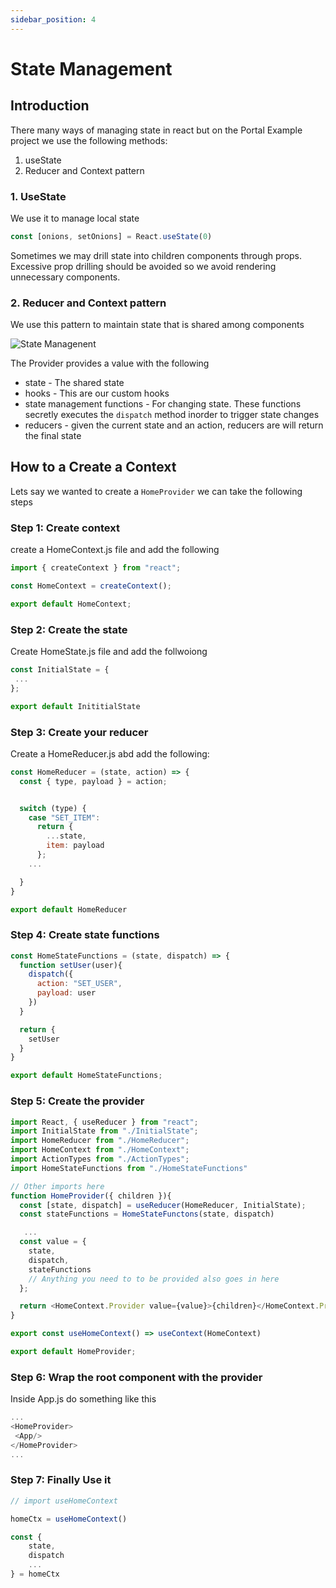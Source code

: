 ```yaml
---
sidebar_position: 4
---
```


# State Management

## Introduction
There many ways of managing state in react but on the Portal Example project we use the following methods:

1. useState 
2. Reducer and Context pattern

### 1. UseState
We use it to manage local state

```js
const [onions, setOnions] = React.useState(0)
```

Sometimes we may drill state into children components through props. Excessive prop drilling should be avoided so we avoid rendering unnecessary components. 

### 2. Reducer and Context pattern
We use this pattern to maintain state that is shared among components


![State Managenent](/img/docs/state_management.png)


The Provider provides a value with the following
- state - The shared state
- hooks - This are our custom hooks
- state management functions - For changing state. These functions secretly executes the `dispatch` method inorder to trigger state changes
- reducers - given the current state and an action, reducers are will return the final state



## How to a Create a Context
Lets say we wanted to create a `HomeProvider` we can take the following steps

### Step 1: Create context
create a HomeContext.js file and add the following

```js
import { createContext } from "react";

const HomeContext = createContext();

export default HomeContext;
```

### Step 2: Create the state
Create HomeState.js file and add the follwoiong

```js
const InitialState = {
 ...
};

export default InititialState
```


### Step 3: Create your reducer

Create a HomeReducer.js abd add the following:

```js
const HomeReducer = (state, action) => {
  const { type, payload } = action;


  switch (type) {
    case "SET_ITEM":
      return {
        ...state,
        item: payload
      };
    ...

  }
}

export default HomeReducer       
```

### Step 4: Create state functions

```js
const HomeStateFunctions = (state, dispatch) => {
  function setUser(user){
    dispatch({
      action: "SET_USER",
      payload: user
    })
  }

  return {
    setUser
  }
}

export default HomeStateFunctions;
```


### Step 5: Create the provider

```js
import React, { useReducer } from "react";
import InitialState from "./InitialState";
import HomeReducer from "./HomeReducer";
import HomeContext from "./HomeContext";
import ActionTypes from "./ActionTypes";
import HomeStateFunctions from "./HomeStateFunctions"

// Other imports here
function HomeProvider({ children }){ 
  const [state, dispatch] = useReducer(HomeReducer, InitialState);
  const stateFunctions = HomeStateFunctons(state, dispatch)

   ...
  const value = {
    state,
    dispatch,
    stateFunctions
    // Anything you need to to be provided also goes in here
  };

  return <HomeContext.Provider value={value}>{children}</HomeContext.Provider>;
}

export const useHomeContext() => useContext(HomeContext)

export default HomeProvider;
```


### Step 6: Wrap the root component with the provider

Inside App.js do something like this

```js
...
<HomeProvider>
 <App/>
</HomeProvider>
...
```

### Step 7: Finally Use it

```js
// import useHomeContext

homeCtx = useHomeContext()

const {
    state,
    dispatch
    ...
} = homeCtx
```
